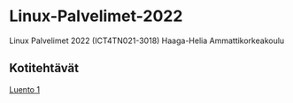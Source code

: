 # Linux-Palvelimet-2022
Linux Palvelimet 2022 (ICT4TN021-3018) Haaga-Helia Ammattikorkeakoulu  

## Kotitehtävät  

[Luento 1]()

